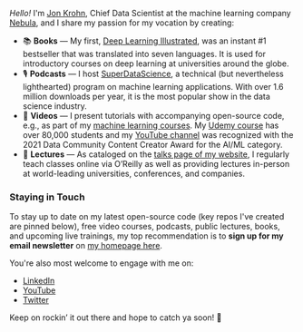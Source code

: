 *Hello!* I'm [Jon Krohn](https://www.jonkrohn.com/), Chief Data Scientist at the machine learning company [Nebula](https://nebula.io/), and I share my passion for my vocation by creating:

* 📚 **Books** — My first, [Deep Learning Illustrated](https://www.deeplearningillustrated.com/), was an instant #1 bestseller that was translated into seven languages. It is used for introductory courses on deep learning at universities around the globe. 
* 🎙 **Podcasts** — I host [SuperDataScience](https://www.superdatascience.com/podcast), a technical (but nevertheless lighthearted) program on machine learning applications. With over 1.6 million downloads per year, it is the most popular show in the data science industry.
* 🎥 **Videos** — I present tutorials with accompanying open-source code, e.g., as part of my [machine learning courses](https://www.jonkrohn.com/courses). My [Udemy course](https://jonkrohn.com/udemy) has over 80,000 students and my [YouTube channel](https://www.youtube.com/c/JonKrohnLearns) was recognized with the 2021 Data Community Content Creator Award for the AI/ML category. 
* 🕺 **Lectures** — As cataloged on the [talks page of my website](https://www.jonkrohn.com/talks), I regularly teach classes online via O’Reilly as well as providing lectures in-person at world-leading universities, conferences, and companies.


### Staying in Touch

To stay up to date on my latest open-source code (key repos I've created are pinned below), free video courses, podcasts, public lectures, books, and upcoming live trainings, my top recommendation is to **sign up for my email newsletter** on [my homepage here](https://www.jonkrohn.com/). 

You're also most welcome to engage with me on:

*  [LinkedIn](https://www.linkedin.com/in/jonkrohn/)
*  [YouTube](https://www.youtube.com/c/jonkrohnlearns)
*  [Twitter](https://twitter.com/JonKrohnLearns)

Keep on rockin’ it out there and hope to catch ya soon! 🎸
